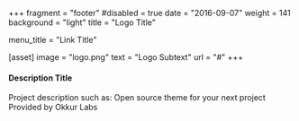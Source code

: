 +++
fragment = "footer"
#disabled = true
date = "2016-09-07"
weight = 141
background = "light"
title = "Logo Title"

menu_title = "Link Title"

[asset]
  image = "logo.png"
  text = "Logo Subtext"
  url = "#"
+++

#### Description Title

Project description such as:
Open source theme for your next project
Provided by Okkur Labs
